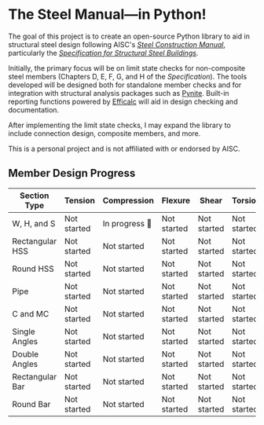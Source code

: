 # The Steel Manual—in Python!
The goal of this project is to create an open-source Python library to aid in structural steel design following AISC's [*Steel Construction Manual*](https://www.aisc.org/publications/steel-construction-manual-resources/16th-ed-steel-construction-manual/), particularly the [*Specification for Structural Steel Buildings*](https://www.aisc.org/Specification-for-Structural-Steel-Buildings-ANSIAISC-360-22-Download).

Initially, the primary focus will be on limit state checks for non-composite steel members (Chapters D, E, F, G, and H of the *Specification*). The tools developed will be designed both for standalone member checks and for integration with structural analysis packages such as [Pynite](https://pypi.org/project/PyNiteFEA/). Built-in reporting functions powered by [Efficalc](https://pypi.org/project/efficalc/) will aid in design checking and documentation. 

After implementing the limit state checks, I may expand the library to include connection design, composite members, and more.

This is a personal project and is not affiliated with or endorsed by AISC.

## Member Design Progress

|Section Type   |Tension    |Compression   |Flexure    |Shear      |Torsion    |Combined   |
|---------------|-----------|--------------|-----------|-----------|-----------|-----------|
|W, H, and S    |Not started|In progress 🚧|Not started|Not started|Not started|Not started|
|Rectangular HSS|Not started|Not started   |Not started|Not started|Not started|Not started|
|Round HSS      |Not started|Not started   |Not started|Not started|Not started|Not started|
|Pipe           |Not started|Not started   |Not started|Not started|Not started|Not started|
|C and MC       |Not started|Not started   |Not started|Not started|Not started|Not started|
|Single Angles  |Not started|Not started   |Not started|Not started|Not started|Not started|
|Double Angles  |Not started|Not started   |Not started|Not started|Not started|Not started|
|Rectangular Bar|Not started|Not started   |Not started|Not started|Not started|Not started|
|Round Bar      |Not started|Not started   |Not started|Not started|Not started|Not started|
